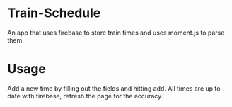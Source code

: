 # Train-Schedule
An app that uses firebase to store train times and uses moment.js to parse them.

# Usage
Add a new time by filling out the fields and hitting add. All times are up to date with firebase, refresh the page for the accuracy.